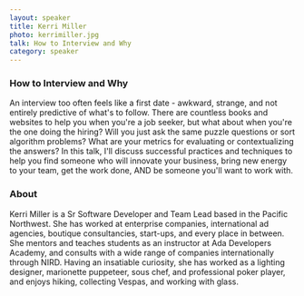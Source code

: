 ```yaml
---
layout: speaker
title: Kerri Miller
photo: kerrimiller.jpg
talk: How to Interview and Why
category: speaker
---
```


### How to Interview and Why

An interview too often feels like a first date - awkward, strange, and not
entirely predictive of what's to follow. There are countless books and websites
to help you when you're a job seeker, but what about when you're the one doing
the hiring? Will you just ask the same puzzle questions or sort algorithm
problems? What are your metrics for evaluating or contextualizing the answers?
In this talk, I'll discuss successful practices and techniques to help you find
someone who will innovate your business, bring new energy to your team, get the
work done, AND be someone you'll want to work with.

### About

Kerri Miller is a Sr Software Developer and Team Lead based in the Pacific
Northwest. She has worked at enterprise companies, international ad agencies,
boutique consultancies, start-ups, and every place in between. She mentors and
teaches students as an instructor at Ada Developers Academy, and consults with a
wide range of companies internationally through NIRD. Having an insatiable
curiosity, she has worked as a lighting designer, marionette puppeteer, sous
chef, and professional poker player, and enjoys hiking, collecting Vespas, and
working with glass.
